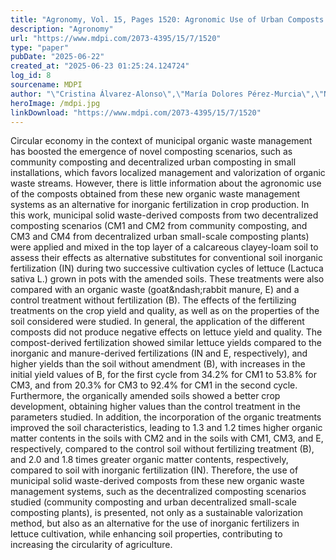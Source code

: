 ```yaml
---
title: "Agronomy, Vol. 15, Pages 1520: Agronomic Use of Urban Composts from Decentralized Composting Scenarios: Implications for a Horticultural Crop and Soil Properties"
description: "Agronomy"
url: "https://www.mdpi.com/2073-4395/15/7/1520"
type: "paper"
pubDate: "2025-06-22"
created_at: "2025-06-23 01:25:24.124724"
log_id: 8
sourcename: MDPI
author: "\"Cristina Álvarez-Alonso\",\"María Dolores Pérez-Murcia\",\"Natalia Manrique\",\"F. Javier Andreu-Rodríguez\",\"Miguel Ángel Mira-Urios\",\"Ignacio Irigoyen\",\"Marga López\",\"Luciano Orden\",\"Raúl Moral\",\"Isabel Nogués\",\"María Ángeles Bustamante\""
heroImage: /mdpi.jpg
linkDownload: "https://www.mdpi.com/2073-4395/15/7/1520"
---
```


Circular economy in the context of municipal organic waste management has boosted the emergence of novel composting scenarios, such as community composting and decentralized urban composting in small installations, which favors localized management and valorization of organic waste streams. However, there is little information about the agronomic use of the composts obtained from these new organic waste management systems as an alternative for inorganic fertilization in crop production. In this work, municipal solid waste-derived composts from two decentralized composting scenarios (CM1 and CM2 from community composting, and CM3 and CM4 from decentralized urban small-scale composting plants) were applied and mixed in the top layer of a calcareous clayey-loam soil to assess their effects as alternative substitutes for conventional soil inorganic fertilization (IN) during two successive cultivation cycles of lettuce (Lactuca sativa L.) grown in pots with the amended soils. These treatments were also compared with an organic waste (goat&amp;ndash;rabbit manure, E) and a control treatment without fertilization (B). The effects of the fertilizing treatments on the crop yield and quality, as well as on the properties of the soil considered were studied. In general, the application of the different composts did not produce negative effects on lettuce yield and quality. The compost-derived fertilization showed similar lettuce yields compared to the inorganic and manure-derived fertilizations (IN and E, respectively), and higher yields than the soil without amendment (B), with increases in the initial yield values of B, for the first cycle from 34.2% for CM1 to 53.8% for CM3, and from 20.3% for CM3 to 92.4% for CM1 in the second cycle. Furthermore, the organically amended soils showed a better crop development, obtaining higher values than the control treatment in the parameters studied. In addition, the incorporation of the organic treatments improved the soil characteristics, leading to 1.3 and 1.2 times higher organic matter contents in the soils with CM2 and in the soils with CM1, CM3, and E, respectively, compared to the control soil without fertilizing treatment (B), and 2.0 and 1.8 times greater organic matter contents, respectively, compared to soil with inorganic fertilization (IN). Therefore, the use of municipal solid waste-derived composts from these new organic waste management systems, such as the decentralized composting scenarios studied (community composting and urban decentralized small-scale composting plants), is presented, not only as a sustainable valorization method, but also as an alternative for the use of inorganic fertilizers in lettuce cultivation, while enhancing soil properties, contributing to increasing the circularity of agriculture.

